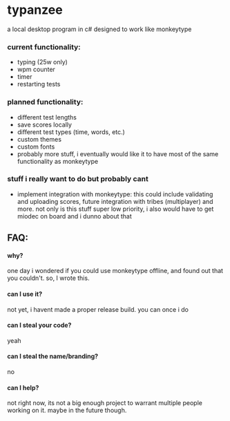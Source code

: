 # typanzee
a local desktop program in c# designed to work like monkeytype

### current functionality:
 - typing (25w only)
 - wpm counter
 - timer
 - restarting tests

### planned functionality:
 - different test lengths
 - save scores locally
 - different test types (time, words, etc.)
 - custom themes
 - custom fonts
 - probably more stuff, i eventually would like it to have most of the same functionality as monkeytype

### stuff i really want to do but probably cant
 - implement integration with monkeytype:
      this could include validating and uploading scores, future integration with tribes (multiplayer) and more.
      not only is this stuff super low priority, i also would have to get miodec on board and i dunno about that

## FAQ:

#### why?
one day i wondered if you could use monkeytype offline, and found out that you couldn't. so, I wrote this.

#### can I use it?
not yet, i havent made a proper release build. you can once i do

#### can I steal your code?
yeah

#### can I steal the name/branding?
no

#### can I help?
not right now, its not a big enough project to warrant multiple people working on it. maybe in the future though.
